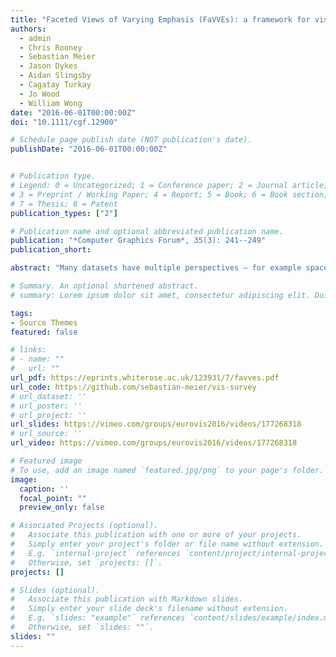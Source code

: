 ```yaml
---
title: "Faceted Views of Varying Emphasis (FaVVEs): a framework for visualising multi-perspective small multiples"
authors:
  - admin
  - Chris Rooney
  - Sebastian Meier
  - Jason Dykes
  - Aidan Slingsby
  - Cagatay Turkay
  - Jo Wood
  - William Wong
date: "2016-06-01T00:00:00Z"
doi: "10.1111/cgf.12900"

# Schedule page publish date (NOT publication's date).
publishDate: "2016-06-01T00:00:00Z"


# Publication type.
# Legend: 0 = Uncategorized; 1 = Conference paper; 2 = Journal article;
# 3 = Preprint / Working Paper; 4 = Report; 5 = Book; 6 = Book section;
# 7 = Thesis; 8 = Patent
publication_types: ["2"]

# Publication name and optional abbreviated publication name.
publication: "*Computer Graphics Forum*, 35(3): 241--249"
publication_short:

abstract: "Many datasets have multiple perspectives – for example space, time and description – and often analysts are required to study these multiple perspectives concurrently. This concurrent analysis becomes difficult when data are grouped and split into small multiples for comparison. A design challenge is thus to provide representations that enable multiple perspectives, split into small multiples, to be viewed simultaneously in ways that neither clutter nor overload. We present a design framework that allows us to do this. We claim that multi-perspective comparison across small multiples may be possible by superimposing perspectives on one another rather than juxtaposing those perspectives side-by-side. This approach defies conventional wisdom and likely results in visual and informational clutter. For this reason we propose designs at three levels of abstraction for each perspective. By flexibly varying the abstraction level, certain perspectives can be brought into, or out of, focus. We evaluate our framework through laboratory-style user tests. We find that superimposing, rather than juxtaposing, perspective views has little effect on performance of a low-level comparison task. We reflect on the user study and its design to further identify analysis situations for which our framework may be desirable. Although the user study findings were insufficiently discriminating, we believe our framework opens up a new design space for multi-perspective visual analysis."

# Summary. An optional shortened abstract.
# summary: Lorem ipsum dolor sit amet, consectetur adipiscing elit. Duis posuere tellus ac convallis placerat. Proin tincidunt magna sed ex sollicitudin condimentum.

tags:
- Source Themes
featured: false

# links:
# - name: ""
#   url: ""
url_pdf: https://eprints.whiterose.ac.uk/123931/7/favves.pdf
url_code: https://github.com/sebastian-meier/vis-survey
# url_dataset: ''
# url_poster: ''
# url_project: ''
url_slides: https://vimeo.com/groups/eurovis2016/videos/177268318
# url_source: ''
url_video: https://vimeo.com/groups/eurovis2016/videos/177268318

# Featured image
# To use, add an image named `featured.jpg/png` to your page's folder.
image:
  caption: ''
  focal_point: ""
  preview_only: false

# Associated Projects (optional).
#   Associate this publication with one or more of your projects.
#   Simply enter your project's folder or file name without extension.
#   E.g. `internal-project` references `content/project/internal-project/index.md`.
#   Otherwise, set `projects: []`.
projects: []

# Slides (optional).
#   Associate this publication with Markdown slides.
#   Simply enter your slide deck's filename without extension.
#   E.g. `slides: "example"` references `content/slides/example/index.md`.
#   Otherwise, set `slides: ""`.
slides: ""
---
```

